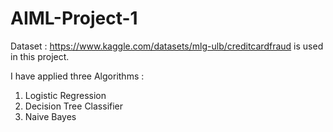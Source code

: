 # AIML-Project-1

Dataset : https://www.kaggle.com/datasets/mlg-ulb/creditcardfraud  is used in this project.

I have applied three Algorithms :
1) Logistic Regression
2) Decision Tree Classifier
3) Naive Bayes
